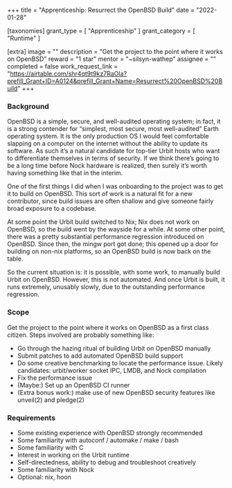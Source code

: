 +++
title = "Apprenticeship: Resurrect the OpenBSD Build"
date = "2022-01-28"

[taxonomies]
grant_type = [ "Apprenticeship" ]
grant_category = [ "Runtime" ]

[extra]
image = ""
description = "Get the project to the point where it works on OpenBSD"
reward = "1 star"
mentor = "~silsyn-wathep"
assignee = ""
completed = false
work_request_link = "https://airtable.com/shr4qt9t9kz7RaOIa?prefill_Grant+ID=A0124&prefill_Grant+Name=Resurrect%20OpenBSD%20Build"
+++

### Background

OpenBSD is a simple, secure, and well-audited operating system; in fact, it is a strong contender for “simplest, most secure, most well-audited” Earth operating system. It is the only production OS I would feel comfortable slapping on a computer on the internet without the ability to update its software. As such it’s a natural candidate for top-tier Urbit hosts who want to differentiate themselves in terms of security. If we think there’s going to be a long time before Nock hardware is realized, then surely it’s worth having something like that in the interim.

One of the first things I did when I was onboarding to the project was to get it to build on OpenBSD. This sort of work is a natural fit for a new contributor, since build issues are often shallow and give someone fairly broad exposure to a codebase.

At some point the Urbit build switched to Nix; Nix does not work on OpenBSD, so the build went by the wayside for a while. At some other point, there was a pretty substantial performance regression introduced on OpenBSD. Since then, the mingw port got done; this opened up a door for building on non-nix platforms, so an OpenBSD build is now back on the table.

So the current situation is: it is possible, with some work, to manually build Urbit on OpenBSD. However, this is not automated. And once Urbit is built, it runs extremely, unusably slowly, due to the outstanding performance regression.

### Scope

Get the project to the point where it works on OpenBSD as a first class citizen. Steps involved are probably something like:

- Go through the hazing ritual of building Urbit on OpenBSD manually
- Submit patches to add automated OpenBSD build support
- Do some creative benchmarking to locate the performance issue. Likely candidates: urbit/worker socket IPC, LMDB, and Nock compilation
- Fix the performance issue
- (Maybe:) Set up an OpenBSD CI runner
- (Extra bonus work:) make use of new OpenBSD security features like unveil(2) and pledge(2)

### Requirements

- Some existing experience with OpenBSD strongly recommended
- Some familiarity with autoconf / automake / make / bash
- Some familiarity with C
- Interest in working on the Urbit runtime
- Self-directedness, ability to debug and troubleshoot creatively
- Some familiarity with Nock
- Optional: nix, hoon
